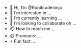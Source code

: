 - 👋 Hi, I’m @Ronitcodeninja
- 👀 I’m interested in ...
- 🌱 I’m currently learning ...
- 💞️ I’m looking to collaborate on ...
- 📫 How to reach me ...
- 😄 Pronouns: ...
- ⚡ Fun fact: ...

<!---
Ronitcodeninja/Ronitcodeninja is a ✨ special ✨ repository because its `README.md` (this file) appears on your GitHub profile.
You can click the Preview link to take a look at your changes.
--->
